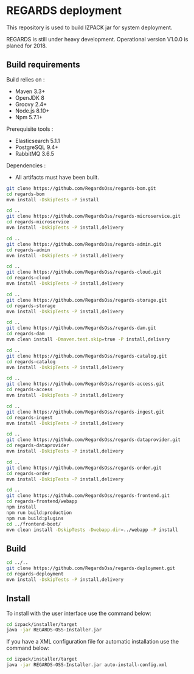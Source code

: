 # REGARDS deployment

This repository is used to build IZPACK jar for system deployment.

REGARDS is still under heavy development. Operational version V1.0.0 is planed for 2018.

## Build requirements

Build relies on :
* Maven 3.3+
* OpenJDK 8
* Groovy 2.4+
* Node.js 8.10+
* Npm 5.7.1+

Prerequisite tools :
* Elasticsearch 5.1.1
* PostgreSQL 9.4+
* RabbitMQ 3.6.5

Dependencies : 
* All artifacts must have been built.

```bash
git clone https://github.com/RegardsOss/regards-bom.git
cd regards-bom
mvn install -DskipTests -P install

cd ..
git clone https://github.com/RegardsOss/regards-microservice.git
cd regards-microservice
mvn install -DskipTests -P install,delivery

cd ..
git clone https://github.com/RegardsOss/regards-admin.git
cd regards-admin
mvn install -DskipTests -P install,delivery

cd ..
git clone https://github.com/RegardsOss/regards-cloud.git
cd regards-cloud
mvn install -DskipTests -P install,delivery 

cd ..
git clone https://github.com/RegardsOss/regards-storage.git
cd regards-storage
mvn install -DskipTests -P install,delivery

cd ..
git clone https://github.com/RegardsOss/regards-dam.git
cd regards-dam
mvn clean install -Dmaven.test.skip=true -P install,delivery

cd ..
git clone https://github.com/RegardsOss/regards-catalog.git
cd regards-catalog
mvn install -DskipTests -P install,delivery

cd ..
git clone https://github.com/RegardsOss/regards-access.git
cd regards-access
mvn install -DskipTests -P install,delivery

cd ..
git clone https://github.com/RegardsOss/regards-ingest.git
cd regards-ingest
mvn install -DskipTests -P install,delivery

cd ..
git clone https://github.com/RegardsOss/regards-dataprovider.git
cd regards-dataprovider
mvn install -DskipTests -P install,delivery

cd ..
git clone https://github.com/RegardsOss/regards-order.git
cd regards-order
mvn install -DskipTests -P install,delivery

cd ..
git clone https://github.com/RegardsOss/regards-frontend.git
cd regards-frontend/webapp
npm install
npm run build:production
npm run build:plugins
cd ../frontend-boot/
mvn clean install -DskipTests -Dwebapp.dir=../webapp -P install
```

## Build

```bash
cd ../..
git clone https://github.com/RegardsOss/regards-deployment.git
cd regards-deployment
mvn install -DskipTests -P install,delivery
```

## Install

To install with the user interface use the command below:

```bash
cd izpack/installer/target
java -jar REGARDS-OSS-Installer.jar 
```

If you have a XML configuration file for automatic installation use the command below:

```bash
cd izpack/installer/target
java -jar REGARDS-OSS-Installer.jar auto-install-config.xml
```
